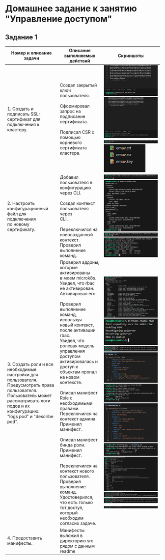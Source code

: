 # Домашнее задание к занятию "Управление доступом"

## Задание 1

| Номер и описание задачи                                                                                                                                                                                                                                                                                                                 | Описание выполняемых действий                                                                                                                                                                                                                                                                                                                                                                                                                                                                                                                                                                                                                                                                                                                                                                                                                                                                                                                                                                                                                                                                                                                                                                     | Скриншоты                                                                                                                                                                                                                                                                                                                                                                                                                                                                                                                                                                     |
| ----------------------------------------------------------------------------------------------------------------------------------------------------------------------------------------------------------------------------------------------------------------------------------------------------------------------------------------------------------- | ---------------------------------------------------------------------------------------------------------------------------------------------------------------------------------------------------------------------------------------------------------------------------------------------------------------------------------------------------------------------------------------------------------------------------------------------------------------------------------------------------------------------------------------------------------------------------------------------------------------------------------------------------------------------------------------------------------------------------------------------------------------------------------------------------------------------------------------------------------------------------------------------------------------------------------------------------------------------------------------------------------------------------------------------------------------------------------------------------------------------------------------------------------------------------------------------------------------------------- | -------------------------------------------------------------------------------------------------------------------------------------------------------------------------------------------------------------------------------------------------------------------------------------------------------------------------------------------------------------------------------------------------------------------------------------------------------------------------------------------------------------------------------------------------------------------------------------- |
| 1. Создать и подписать SSL-сертификат для<br />подключения к кластеру.                                                                                                                                                                                                                                    | Создал закрытый ключ пользователя.<br /><br />Сформировал запрос на подписание <br />сертификата.<br /><br />Подписал CSR с помощью корневого <br />сертификата кластера.                                                                                                                                                                                                                                                                                                                                                                                                                                                                                                                                                                                                                                                                                                                                                                                                                                                                                                                                | ![1739814496644](image/README/1739814496644.png)<br />![1739814575107](image/README/1739814575107.png)<br />![1739814775991](image/README/1739814775991.png)<br />![1739814799415](image/README/1739814799415.png)                                                                                                                                                                                                                                                                                                                                                                             |
| 2. Настроить конфигурационный файл для подключения<br />по новому сертификату.                                                                                                                                                                                                                | Добавил пользователя в конфигурацию<br />через CLI.<br /><br />Создал контекст пользователя через<br />CLI.<br /><br />Переключился на новосазданный <br />контекст. Проверил выполнение команд.                                                                                                                                                                                                                                                                                                                                                                                                                                                                                                                                                                                                                                                                                                                                                                                                                                                                                             | ![1739814895699](image/README/1739814895699.png)<br />![1739815030393](image/README/1739815030393.png)<br />![1739815183981](image/README/1739815183981.png)<br />![1739815262927](image/README/1739815262927.png)                                                                                                                                                                                                                                                                                                                                                                             |
| 3. Создать роли и все необходимые настройки для<br />пользователя.<br />Предусмотреть права пользователя.<br />Пользователь может рассматривать логи подов и их<br />конфигурацию.<br />"logs pod" и "describe pod". | Проверил аддоны, которые активированы<br />в моем microk8s.<br />Увидел, что rbac не активирован.<br />Автивировал его.<br /><br />Проверил выполнение команд, используя<br />новый контекст, после активации rbac.<br />Увидел, что ролевая модель управления<br />доступом активировалась и доступ к <br />объектам пропал на новом контексте.<br /><br />Описал манифест Role с необходимыми<br />правами.<br />Переключился на контекст админа.<br />Применил манифест.<br /><br />Описал манифест бинда роли.<br />Применил манифест.<br /><br />Переключился на контекст нового <br />пользователя.<br />Проверил выполнение команд.<br />Удостоверился, что есть только тот доступ,<br />который необходим согласно задаче. | ![1739815329898](image/README/1739815329898.png)<br />![1739815357973](image/README/1739815357973.png)<br />![1739815403707](image/README/1739815403707.png)<br />![1739815722968](image/README/1739815722968.png)<br />![1739815757461](image/README/1739815757461.png)<br />![1739815885498](image/README/1739815885498.png)<br />![1739815918416](image/README/1739815918416.png)<br />![1739816147325](image/README/1739816147325.png)<br />![1739816172508](image/README/1739816172508.png)<br />![1739816202397](image/README/1739816202397.png)<br />![1739816239588](image/README/1739816239588.png) |
| 4. Предоставить манифесты.                                                                                                                                                                                                                                                                                                             | Манифесты выложил в директорию src<br />рядом с данным readme                                                                                                                                                                                                                                                                                                                                                                                                                                                                                                                                                                                                                                                                                                                                                                                                                                                                                                                                                                                                                                                                                                                         |                                                                                                                                                                                                                                                                                                                                                                                                                                                                                                                                                                                        |
